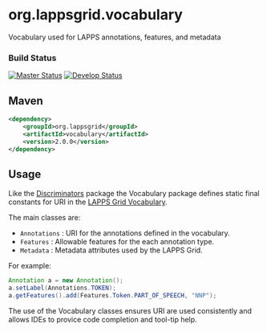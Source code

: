 org.lappsgrid.vocabulary
========================

Vocabulary used for LAPPS annotations, features, and metadata

### Build Status

[![Master Status](http://grid.anc.org:9080/travis/svg/lapps/org.lappsgrid.vocabulary?branch=master)](https://travis-ci.org/lapps/org.lappsgrid.discriminator)
[![Develop Status](http://grid.anc.org:9080/travis/svg/lapps/org.lappsgrid.vocabulary?branch=develop)](https://travis-ci.org/lapps/org.lappsgrid.discriminator)

## Maven

```xml
<dependency>
    <groupId>org.lappsgrid</groupId>
    <artifactId>vocabulary</artifactId>
    <version>2.0.0</version>
</dependency>    
```

## Usage

Like the [Discriminators](https://github.com/lapps/org.lappsgrid.discriminator) package
the Vocabulary package defines static final constants for URI in the 
[LAPPS Grid Vocabulary](http://vocab.lappsgrid.org).

The main classes are:

- `Annotations` : URI for the annotations defined in the vocabulary.
- `Features` : Allowable features for the each annotation type.
- `Metadata` : Metadata attributes used by the LAPPS Grid.

For example:

```java
Annotation a = new Annotation();
a.setLabel(Annotations.TOKEN);
a.getFeatures().add(Features.Token.PART_OF_SPEECH, "NNP");
```

The use of the Vocabulary classes ensures URI are used consistently and allows IDEs to
 provice code completion and tool-tip help.
 

